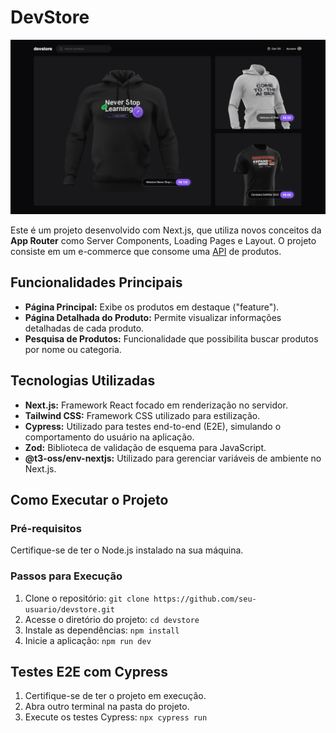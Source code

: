# DevStore

<img src="./public/print.png" />

Este é um projeto desenvolvido com Next.js, que utiliza novos conceitos da **App Router** como Server Components, Loading Pages e Layout. O projeto consiste em um e-commerce que consome uma [API](https://ignite-devstore-api.vercel.app/) de produtos.

## Funcionalidades Principais

- **Página Principal:** Exibe os produtos em destaque ("feature").
- **Página Detalhada do Produto:** Permite visualizar informações detalhadas de cada produto.
- **Pesquisa de Produtos:** Funcionalidade que possibilita buscar produtos por nome ou categoria.

## Tecnologias Utilizadas

- **Next.js:** Framework React focado em renderização no servidor.
- **Tailwind CSS:** Framework CSS utilizado para estilização.
- **Cypress:** Utilizado para testes end-to-end (E2E), simulando o comportamento do usuário na aplicação.
- **Zod:** Biblioteca de validação de esquema para JavaScript.
- **@t3-oss/env-nextjs:** Utilizado para gerenciar variáveis de ambiente no Next.js.

## Como Executar o Projeto

### Pré-requisitos

Certifique-se de ter o Node.js instalado na sua máquina.

### Passos para Execução

1. Clone o repositório: `git clone https://github.com/seu-usuario/devstore.git`
2. Acesse o diretório do projeto: `cd devstore`
3. Instale as dependências: `npm install`
4. Inicie a aplicação: `npm run dev`

## Testes E2E com Cypress

1. Certifique-se de ter o projeto em execução.
2. Abra outro terminal na pasta do projeto.
3. Execute os testes Cypress: `npx cypress run`